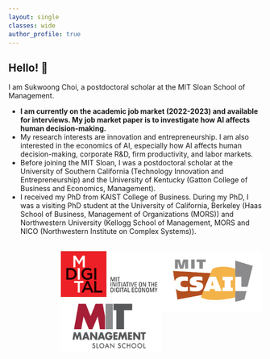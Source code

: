 ```yaml
---
layout: single
classes: wide
author_profile: true
---
```


## Hello! &#128075;
I am Sukwoong Choi, a postdoctoral scholar at the MIT Sloan School of Management.

+  **I am currently on the academic job market (2022-2023) and available for interviews. My job market paper is to investigate how AI affects human decision-making.**
+ My research interests are innovation and entrepreneurship. I am also interested in the economics of AI, especially how AI affects human decision-making, corporate R&D, firm productivity, and labor markets.
+ Before joining the MIT Sloan, I was a postdoctoral scholar at the University of Southern California (Technology Innovation and Entrepreneurship) and the University of Kentucky (Gatton College of Business and Economics, Management).
+ I received my PhD from KAIST College of Business. During my PhD, I was a visiting PhD student at the University of California, Berkeley (Haas School of Business, Management of Organizations (MORS)) and Northwestern University (Kellogg School of Management, MORS and NICO (Northwestern Institute on Complex Systems)).




<br />
<img src="/assets/images/MIT_CSAIL.png" width="200" height="120" style="float:right">
<img src="/assets/images/MIT-IDE_Logo2.png" width="200"  style="float:right">
<img src="/assets/images/MIT_Logo.png" width="200" height="110" style="float:right">
